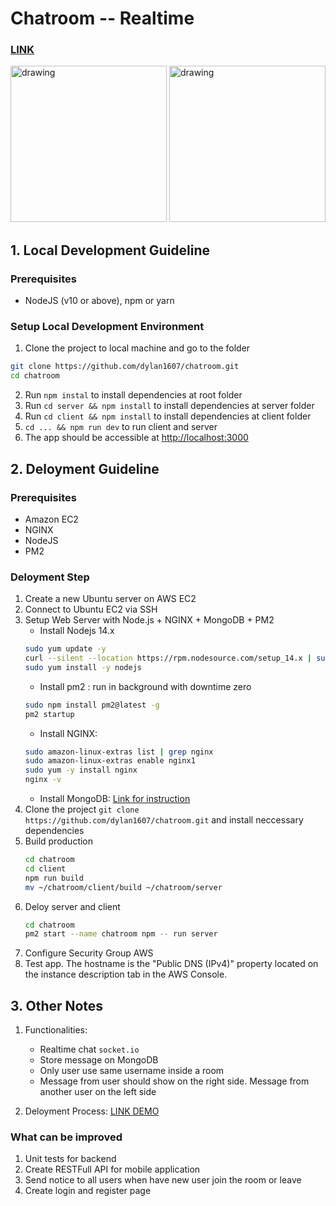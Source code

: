 # Chatroom -- Realtime

### [LINK](https://roomchat-realtime.herokuapp.com/)

<p>
<img src="https://user-images.githubusercontent.com/67869620/133590266-32b62035-edef-4c8b-9f0f-09c63814dba9.jpg" alt="drawing" width="250"/>

<img src="https://user-images.githubusercontent.com/67869620/133590291-bc64e279-c5b2-4661-b751-d9572cf2b081.jpg" alt="drawing" width="250"/>
</p>

## 1. Local Development Guideline

### Prerequisites

- NodeJS (v10 or above), npm or yarn

### Setup Local Development Environment

1. Clone the project to local machine and go to the folder

```bash
git clone https://github.com/dylan1607/chatroom.git
cd chatroom
```

2. Run `npm instal` to install dependencies at root folder
3. Run `cd server && npm install` to install dependencies at server folder
4. Run `cd client && npm install` to install dependencies at client folder
5. `cd ... && npm run dev` to run client and server
6. The app should be accessible at [http://localhost:3000](http://localhost:3000)

## 2. Deloyment Guideline

### Prerequisites

- Amazon EC2
- NGINX
- NodeJS
- PM2

### Deloyment Step

1. Create a new Ubuntu server on AWS EC2
2. Connect to Ubuntu EC2 via SSH
3. Setup Web Server with Node.js + NGINX + MongoDB + PM2
   - Install Nodejs 14.x
   ```bash
   sudo yum update -y
   curl --silent --location https://rpm.nodesource.com/setup_14.x | sudo bash -
   sudo yum install -y nodejs
   ```
   - Install pm2 : run in background with downtime zero
   ```bash
   sudo npm install pm2@latest -g
   pm2 startup
   ```
   - Install NGINX:
   ```bash
   sudo amazon-linux-extras list | grep nginx
   sudo amazon-linux-extras enable nginx1
   sudo yum -y install nginx
   nginx -v
   ```
   - Install MongoDB: [Link for instruction](https://docs.mongodb.com/manual/tutorial/install-mongodb-on-amazon/)
4. Clone the project `git clone https://github.com/dylan1607/chatroom.git` and install neccessary dependencies
5. Build production
   ```bash
   cd chatroom
   cd client
   npm run build
   mv ~/chatroom/client/build ~/chatroom/server
   ```
6. Deloy server and client
   ```bash
   cd chatroom
   pm2 start --name chatroom npm -- run server
   ```
7. Configure Security Group AWS
8. Test app. The hostname is the "Public DNS (IPv4)" property located on the instance description tab in the AWS Console.

## 3. Other Notes

1. Functionalities:

   - Realtime chat `socket.io`
   - Store message on MongoDB
   - Only user use same username inside a room
   - Message from user should show on the right side. Message from another user on the left side

2. Deloyment Process:
   [LINK DEMO](https://roomchat-realtime.herokuapp.com/)

### What can be improved

1. Unit tests for backend
2. Create RESTFull API for mobile application
3. Send notice to all users when have new user join the room or leave
4. Create login and register page
